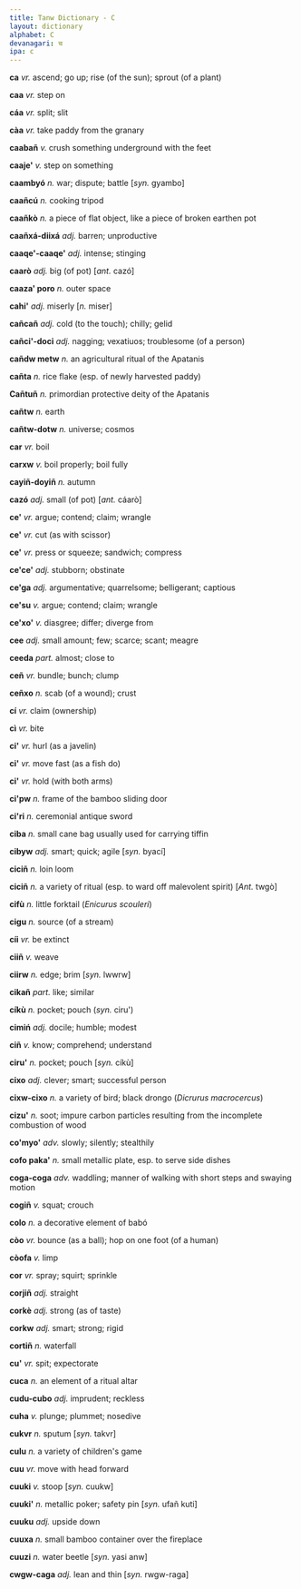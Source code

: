 ```yaml
---
title: Tanw Dictionary - C
layout: dictionary
alphabet: C
devanagari: च
ipa: c
---
```


__ca__  _vr._  ascend; go up; rise (of the sun); sprout (of a plant)   


__caa__ _vr._  step on       


__cáa__ _vr._  split; slit       


__càa__ _vr._  take paddy from the granary       


__caabañ__  _v._  crush something underground with the feet       


__caaje'__  _v._  step on something       


__caambyó__ _n._  war; dispute; battle  [_syn._  gyambo]    


__caañcú__  _n._  cooking tripod        


__caañkò__  _n._  a piece of flat object, like a piece of broken earthen pot        


__caañxá-diixá__  _adj._  barren; unproductive        


__caaqe'-caaqe'__ _adj._  intense; stinging       


__caarò__ _adj._  big (of pot) [_ant._  cazó]    


__caaza' poro__ _n._  outer space       


__cahi'__ _adj._  miserly [_n._  miser]   


__cañcañ__  _adj._  cold (to the touch); chilly; gelid       


__cañci'-doci__ _adj._  nagging; vexatiuos; troublesome (of a person)        


__cañdw metw__  _n._  an agricultural ritual of the Apatanis        


__cañta__ _n._  rice flake (esp. of newly harvested paddy)       


__Cañtuñ__  _n._  primordian protective deity of the Apatanis       


__cañtw__ _n._  earth       


__cañtw-dotw__  _n._  universe; cosmos        


__car__ _vr._  boil        


__carxw__ _v._  boil properly; boil fully       


__cayiñ-doyiñ__ _n._  autumn        


__cazó__  _adj._  small (of pot) [_ant._  cáarò]   


__ce'__ _vr._  argue; contend; claim; wrangle        


__ce'__ _vr._  cut (as with scissor)        


__ce'__ _vr._  press or squeeze; sandwich; compress       


__ce'ce'__	_adj._	stubborn; obstinate


__ce'ga__ _adj._  argumentative; quarrelsome; belligerant; captious       


__ce'su__ _v._  argue; contend; claim; wrangle        


__ce'xo'__  _v._  diasgree; differ; diverge from        


__cee__ _adj._  small amount; few; scarce; scant; meagre        


__ceeda__ _part._ almost; close to        


__ceñ__ _vr._  bundle; bunch; clump        


__ceñxo__ _n._  scab (of a wound); crust       


__cí__  _vr._  claim (ownership)       


__cì__  _vr._  bite        


__ci'__ _vr._  hurl (as a javelin)       


__ci'__ _vr._  move fast (as a fish do)        


__ci'__ _vr._  hold (with both arms)        


__ci'pw__ _n._  frame of the bamboo sliding door        


__ci'ri__ _n._  ceremonial antique sword        


__ciba__  _n._  small cane bag usually used for carrying tiffin       


__cibyw__ _adj._  smart; quick; agile [_syn._  byací]   


__ciciñ__ _n._  loin loom       


__ciciñ__ _n._  a variety of ritual (esp. to ward off malevolent spirit) [_Ant._  twgò]    


__cifù__  _n._  little forktail (_Enicurus scouleri_)       


__cigu__  _n._  source (of a stream)       


__cíi__ _vr._  be extinct        


__ciiñ__  _v._  weave       


__ciirw__ _n._  edge; brim  [_syn._  lwwrw]   


__cikañ__ _part._ like; similar    


__cíkù__ _n._ pocket; pouch (_syn._ ciru')


__cimiń__ _adj._  docile; humble; modest        


__ciñ__ _v._  know; comprehend; understand        


__ciru'__ _n._  pocket; pouch [_syn._  cíkù]    


__cixo__  _adj._  clever; smart; successful person        


__cixw-cixo__ _n._  a variety of bird; black drongo (_Dicrurus macrocercus_)        


__cizu'__ _n._  soot; impure carbon particles resulting from the incomplete combustion of wood        


__co'myo'__ _adv._  slowly; silently; stealthily 


__cofo paka'__ _n._ small metallic plate, esp. to serve side dishes


__coga-coga__ _adv._  waddling; manner of walking with short steps and swaying motion       


__cogiñ__ _v._  squat; crouch       


__colo__  _n._  a decorative element of babó        


__còo__ _vr._  bounce (as a ball); hop on one foot (of a human)        


__còofa__ _v._  limp        


__cor__ _vr._  spray; squirt; sprinkle       


__corjiñ__  _adj._  straight        


__corkè__ _adj._  strong (as of taste)       


__corkw__ _adj._  smart; strong; rigid        


__cortiñ__  _n._  waterfall       


__cu'__ _vr._  spit; expectorate       


__cuca__  _n._  an element of a ritual altar        


__cudu-cubo__ _adj._  imprudent; reckless       


__cuha__  _v._  plunge; plummet; nosedive       


__cukvr__ _n._  sputum  [_syn._  takvr]   


__culu__  _n._  a variety of children's game        


__cuu__ _vr._  move with head forward        


__cuuki__ _v._  stoop [_syn._  cuukw]   


__cuuki'__  _n._  metallic poker; safety pin  [_syn._  ufañ kuti]   


__cuuku__ _adj._  upside down       


__cuuxa__ _n._  small bamboo container over the fireplace       


__cuuzi__ _n._  water beetle  [_syn._  yasi anw]    


__cwgw-caga__ _adj._  lean and thin [_syn._  rwgw-raga]   
